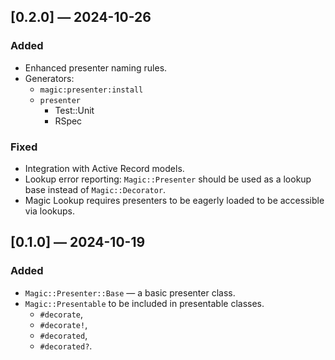 ## [0.2.0] — 2024-10-26

### Added

- Enhanced presenter naming rules.
- Generators:
	- `magic:presenter:install`
	- `presenter`
		- Test::Unit
		- RSpec

### Fixed

- Integration with Active Record models.
- Lookup error reporting: `Magic::Presenter` should be used as a lookup base instead of `Magic::Decorator`.
- Magic Lookup requires presenters to be eagerly loaded to be accessible via lookups.


## [0.1.0] — 2024-10-19

### Added

- `Magic::Presenter::Base` — a basic presenter class.
- `Magic::Presentable` to be included in presentable classes.
	- `#decorate`,
	- `#decorate!`,
	- `#decorated`,
	- `#decorated?`.
